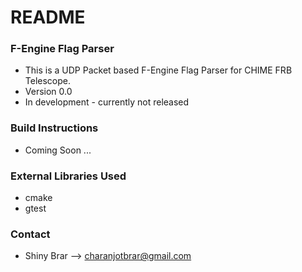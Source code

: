 # README #

### F-Engine Flag Parser ###

* This is a UDP Packet based F-Engine Flag Parser for CHIME FRB Telescope.
* Version 0.0
* In development - currently not released

### Build Instructions ###

* Coming Soon ...

### External Libraries Used ###

* cmake
* gtest 

### Contact ###

* Shiny Brar --> charanjotbrar@gmail.com